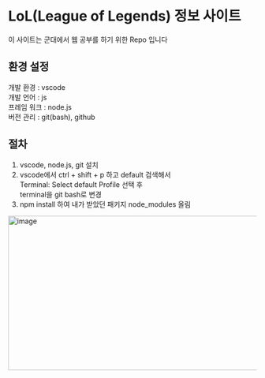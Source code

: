# LoL(League of Legends) 정보 사이트

이 사이트는 군대에서 웹 공부를 하기 위한 Repo 입니다

## 환경 설정
개발 환경 : vscode <br>
개발 언어 : js <br>
프레임 워크 : node.js <br>
버전 관리 : git(bash), github <br>

## 절차
1. vscode, node.js, git 설치 <br>
2. vscode에서 ctrl + shift + p 하고 default 검색해서 <br>
Terminal: Select default Profile 선택 후 <br>
terminal을 git bash로 변경 <br>
3. npm install 하여 내가 받았던 패키지 node_modules 올림
<img width="615" height="313" alt="image" src="https://github.com/user-attachments/assets/3bc2b0ea-35b9-4188-9221-1821d9eab6aa" />

